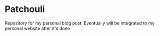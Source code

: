 # Patchouli
Repository for my personal blog post. Eventually will be integrated to my personal website after it's done
